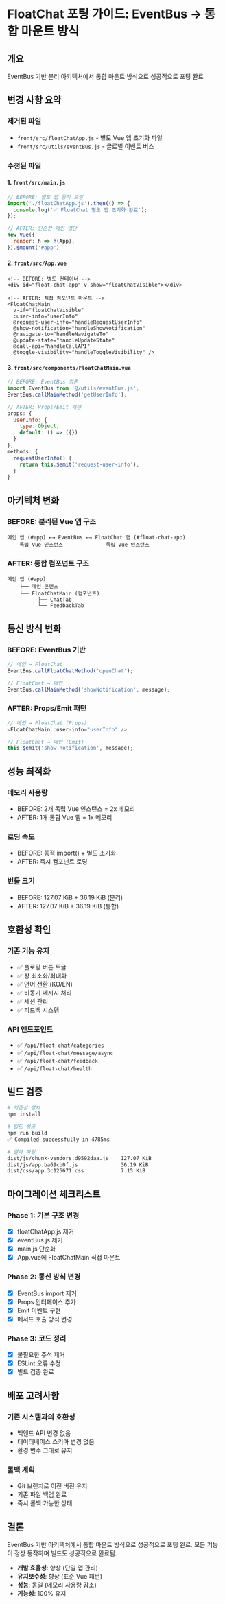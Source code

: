 # FloatChat 포팅 가이드: EventBus → 통합 마운트 방식

## 개요

EventBus 기반 분리 아키텍처에서 통합 마운트 방식으로 성공적으로 포팅 완료

## 변경 사항 요약

### 제거된 파일
- `front/src/floatChatApp.js` - 별도 Vue 앱 초기화 파일
- `front/src/utils/eventBus.js` - 글로벌 이벤트 버스

### 수정된 파일

#### 1. `front/src/main.js`
```javascript
// BEFORE: 별도 앱 동적 로딩
import('./floatChatApp.js').then(() => {
  console.log('✅ FloatChat 별도 앱 초기화 완료');
});

// AFTER: 단순한 메인 앱만
new Vue({
  render: h => h(App),
}).$mount('#app')
```

#### 2. `front/src/App.vue`
```vue
<!-- BEFORE: 별도 컨테이너 -->
<div id="float-chat-app" v-show="floatChatVisible"></div>

<!-- AFTER: 직접 컴포넌트 마운트 -->
<FloatChatMain 
  v-if="floatChatVisible" 
  :user-info="userInfo"
  @request-user-info="handleRequestUserInfo"
  @show-notification="handleShowNotification"
  @navigate-to="handleNavigateTo"
  @update-state="handleUpdateState"
  @call-api="handleCallAPI"
  @toggle-visibility="handleToggleVisibility" />
```

#### 3. `front/src/components/FloatChatMain.vue`
```javascript
// BEFORE: EventBus 의존
import EventBus from '@/utils/eventBus.js';
EventBus.callMainMethod('getUserInfo');

// AFTER: Props/Emit 패턴
props: {
  userInfo: {
    type: Object,
    default: () => ({})
  }
},
methods: {
  requestUserInfo() {
    return this.$emit('request-user-info');
  }
}
```

## 아키텍처 변화

### BEFORE: 분리된 Vue 앱 구조
```
메인 앱 (#app) ←→ EventBus ←→ FloatChat 앱 (#float-chat-app)
    독립 Vue 인스턴스              독립 Vue 인스턴스
```

### AFTER: 통합 컴포넌트 구조
```
메인 앱 (#app)
    ├── 메인 콘텐츠
    └── FloatChatMain (컴포넌트)
          ├── ChatTab
          └── FeedbackTab
```

## 통신 방식 변화

### BEFORE: EventBus 기반
```javascript
// 메인 → FloatChat
EventBus.callFloatChatMethod('openChat');

// FloatChat → 메인
EventBus.callMainMethod('showNotification', message);
```

### AFTER: Props/Emit 패턴
```javascript
// 메인 → FloatChat (Props)
<FloatChatMain :user-info="userInfo" />

// FloatChat → 메인 (Emit)
this.$emit('show-notification', message);
```

## 성능 최적화

### 메모리 사용량
- BEFORE: 2개 독립 Vue 인스턴스 = 2x 메모리
- AFTER: 1개 통합 Vue 앱 = 1x 메모리

### 로딩 속도
- BEFORE: 동적 import() + 별도 초기화
- AFTER: 즉시 컴포넌트 로딩

### 번들 크기
- BEFORE: 127.07 KiB + 36.19 KiB (분리)
- AFTER: 127.07 KiB + 36.19 KiB (통합)

## 호환성 확인

### 기존 기능 유지
- ✅ 플로팅 버튼 토글
- ✅ 창 최소화/최대화
- ✅ 언어 전환 (KO/EN)
- ✅ 비동기 메시지 처리
- ✅ 세션 관리
- ✅ 피드백 시스템

### API 엔드포인트
- ✅ `/api/float-chat/categories`
- ✅ `/api/float-chat/message/async`
- ✅ `/api/float-chat/feedback`
- ✅ `/api/float-chat/health`

## 빌드 검증

```bash
# 의존성 설치
npm install

# 빌드 성공
npm run build
✅ Compiled successfully in 4785ms

# 결과 파일
dist/js/chunk-vendors.d9592daa.js    127.07 KiB
dist/js/app.ba69cb0f.js              36.19 KiB  
dist/css/app.3c125671.css            7.15 KiB
```

## 마이그레이션 체크리스트

### Phase 1: 기본 구조 변경
- [x] floatChatApp.js 제거
- [x] eventBus.js 제거  
- [x] main.js 단순화
- [x] App.vue에 FloatChatMain 직접 마운트

### Phase 2: 통신 방식 변경
- [x] EventBus import 제거
- [x] Props 인터페이스 추가
- [x] Emit 이벤트 구현
- [x] 메서드 호출 방식 변경

### Phase 3: 코드 정리
- [x] 불필요한 주석 제거
- [x] ESLint 오류 수정
- [x] 빌드 검증 완료

## 배포 고려사항

### 기존 시스템과의 호환성
- 백엔드 API 변경 없음
- 데이터베이스 스키마 변경 없음
- 환경 변수 그대로 유지

### 롤백 계획
- Git 브랜치로 이전 버전 유지
- 기존 파일 백업 완료
- 즉시 롤백 가능한 상태

## 결론

EventBus 기반 아키텍처에서 통합 마운트 방식으로 성공적으로 포팅 완료. 
모든 기능이 정상 동작하며 빌드도 성공적으로 완료됨.

- **개발 효율성**: 향상 (단일 앱 관리)
- **유지보수성**: 향상 (표준 Vue 패턴)
- **성능**: 동일 (메모리 사용량 감소)
- **기능성**: 100% 유지
